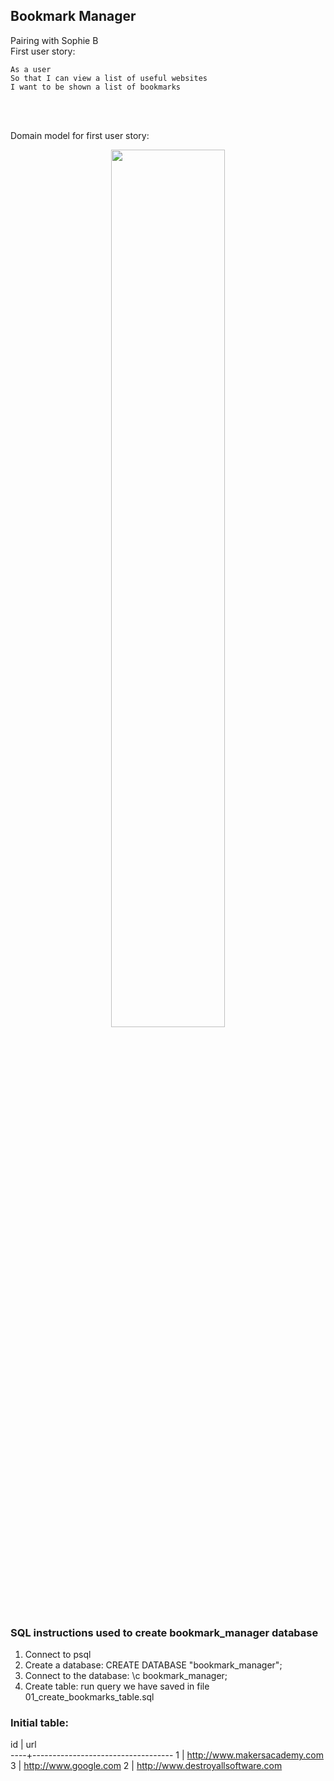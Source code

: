 ## Bookmark Manager
Pairing with Sophie B
<br>
First user story:

```
As a user
So that I can view a list of useful websites
I want to be shown a list of bookmarks
```
<br><br>

Domain model for first user story:
<p align="center">
<img src=/images/Updated_1stDomain_Model.png width=60%>
</p>

### SQL instructions used to create bookmark_manager database

1. Connect to psql
2. Create a database: CREATE DATABASE "bookmark_manager";
3. Connect to the database: \c bookmark_manager;
4. Create table: run query we have saved in file 01_create_bookmarks_table.sql

### Initial table:

 id |                url                
----+-----------------------------------
  1 | http://www.makersacademy.com
  3 | http://www.google.com
  2 | http://www.destroyallsoftware.com